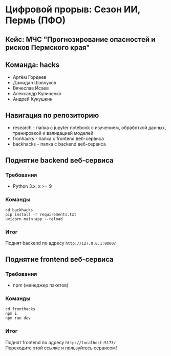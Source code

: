 # Цифровой прорыв: Сезон ИИ, Пермь (ПФО)
## Кейс: МЧС "Прогнозирование опасностей и рисков Пермского края"
## Команда: hacks
* Артём Гордеев
* Дамадан Шавлуков
* Вячеслав Исаев
* Александр Куличенко
* Андрей Кукушкин
## Навигация по репозиторию
* research - папка с jupyter notebook с изучением, обработкой данных, тренировкой и валидацией моделей
* fronhacks - папка с frontend веб-сервиса
* backhacks - папка с backend веб-сервиса
## Поднятие backend веб-сервисa
### Требования
* Python 3.x, x >= 9
### Команды
```commandline
cd backhacks
pip install -r requirements.txt
uvicorn main:app --reload 
```
### Итог
Поднят backend по адресу `http://127.0.0.1:8000/`

## Поднятие frontend веб-сервисa
### Требования
* npm (менеджер пакетов)
### Команды
```commandline
cd fronthacks
npm i
npm run dev
```
### Итог
Поднят frontend по адресу `http://localhost:5173/`
<br>Переходите этой ссылке и пользуйтесь сервисом!


